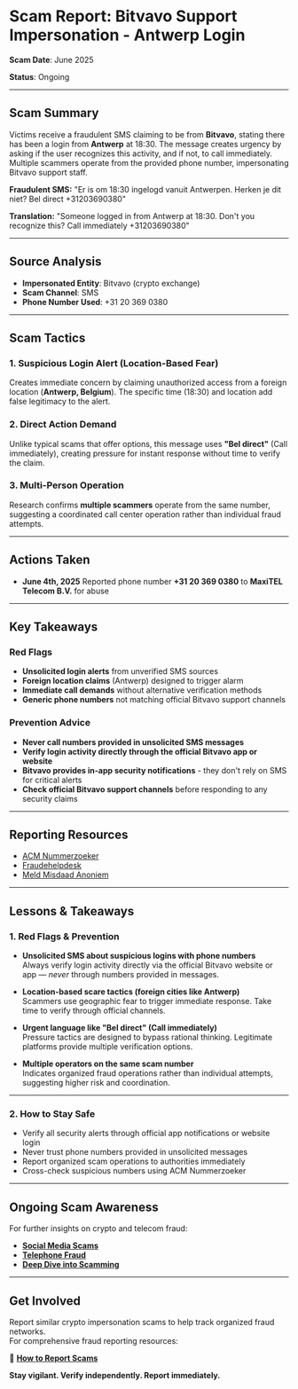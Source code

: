 # Scam Report: Bitvavo Support Impersonation - Antwerp Login

**Scam Date**: June 2025

**Status**: Ongoing

---

## Scam Summary

Victims receive a fraudulent SMS claiming to be from **Bitvavo**, stating there has been a login from **Antwerp** at 18:30. The message creates urgency by asking if the user recognizes this activity, and if not, to call immediately. Multiple scammers operate from the provided phone number, impersonating Bitvavo support staff.

**Fraudulent SMS:**
"Er is om 18:30 ingelogd vanuit Antwerpen. Herken je dit niet? Bel direct +31203690380"

**Translation:**
"Someone logged in from Antwerp at 18:30. Don't you recognize this? Call immediately +31203690380"

---

## Source Analysis

* **Impersonated Entity**: Bitvavo (crypto exchange)
* **Scam Channel**: SMS
* **Phone Number Used**: +31 20 369 0380

---

## Scam Tactics

### 1. Suspicious Login Alert (Location-Based Fear)

Creates immediate concern by claiming unauthorized access from a foreign location (**Antwerp, Belgium**). The specific time (18:30) and location add false legitimacy to the alert.

### 2. Direct Action Demand

Unlike typical scams that offer options, this message uses **"Bel direct"** (Call immediately), creating pressure for instant response without time to verify the claim.

### 3. Multi-Person Operation

Research confirms **multiple scammers** operate from the same number, suggesting a coordinated call center operation rather than individual fraud attempts.

---

## Actions Taken

* **June 4th, 2025** Reported phone number **+31 20 369 0380** to **MaxiTEL Telecom B.V.** for abuse

---

## Key Takeaways

### Red Flags

* **Unsolicited login alerts** from unverified SMS sources
* **Foreign location claims** (Antwerp) designed to trigger alarm
* **Immediate call demands** without alternative verification methods
* **Generic phone numbers** not matching official Bitvavo support channels

### Prevention Advice

* **Never call numbers provided in unsolicited SMS messages**
* **Verify login activity directly through the official Bitvavo app or website**
* **Bitvavo provides in-app security notifications** - they don't rely on SMS for critical alerts
* **Check official Bitvavo support channels** before responding to any security claims

---

## Reporting Resources

* [ACM Nummerzoeker](https://www.acm.nl/nl/telefoonnummers-zoeken)
* [Fraudehelpdesk](https://www.fraudehelpdesk.nl)
* [Meld Misdaad Anoniem](https://www.meldmisdaadanoniem.nl)

---

## Lessons & Takeaways

### 1. Red Flags & Prevention

- **Unsolicited SMS about suspicious logins with phone numbers**  
  Always verify login activity directly via the official Bitvavo website or app — *never* through numbers provided in messages.

- **Location-based scare tactics (foreign cities like Antwerp)**  
  Scammers use geographic fear to trigger immediate response. Take time to verify through official channels.

- **Urgent language like "Bel direct" (Call immediately)**  
  Pressure tactics are designed to bypass rational thinking. Legitimate platforms provide multiple verification options.

- **Multiple operators on the same scam number**  
  Indicates organized fraud operations rather than individual attempts, suggesting higher risk and coordination.

---

### 2. How to Stay Safe  
- Verify all security alerts through official app notifications or website login
- Never trust phone numbers provided in unsolicited messages
- Report organized scam operations to authorities immediately
- Cross-check suspicious numbers using ACM Nummerzoeker

---

## Ongoing Scam Awareness  
For further insights on crypto and telecom fraud:  
- [**Social Media Scams**](../General/SocialMediaScam.md)  
- [**Telephone Fraud**](../General/Telefonische_fraude.md)  
- [**Deep Dive into Scamming**](../General/Dive_into_scamming.md)  

---

## Get Involved  
Report similar crypto impersonation scams to help track organized fraud networks.  
For comprehensive fraud reporting resources:  

🔹 [**How to Report Scams**](../General/GetInvolved.md)  

**Stay vigilant. Verify independently. Report immediately.**

